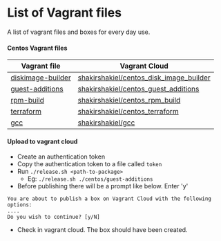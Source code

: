 # List of Vagrant files

A list of vagrant files and boxes for every day use.

#### Centos Vagrant files

| Vagrant file | Vagrant Cloud | 
| ------ | ------ | 
|[diskimage-builder](https://github.com/shakirshakiel/vagrantfiles/blob/master/centos/diskimage-builder/Vagrantfile)| [shakirshakiel/centos_disk_image_builder](https://app.vagrantup.com/shakirshakiel/boxes/centos_disk_image_builder)|
|[guest-additions](https://github.com/shakirshakiel/vagrantfiles/blob/master/centos/guest-additions/Vagrantfile)|[shakirshakiel/centos_guest_additions](https://app.vagrantup.com/shakirshakiel/boxes/centos_guest_additions)|
|[rpm-build](https://github.com/shakirshakiel/vagrantfiles/blob/master/centos/rpm-build/Vagrantfile)|[shakirshakiel/centos_rpm_build](https://app.vagrantup.com/shakirshakiel/boxes/centos_rpm_build)|
|[terraform](https://github.com/shakirshakiel/vagrantfiles/blob/master/centos/terraform/Vagrantfile)|[shakirshakiel/centos_terraform](https://app.vagrantup.com/shakirshakiel/boxes/centos_terraform)|
|[gcc](https://github.com/shakirshakiel/vagrantfiles/blob/master/centos/gcc/Vagrantfile)|[shakirshakiel/gcc](https://app.vagrantup.com/shakirshakiel/boxes/centos_gcc)|


#### Upload to vagrant cloud

- Create an authentication token
- Copy the authentication token to a file called `token`
- Run `./release.sh <path-to-package>`
    - Eg: `./release.sh ./centos/guest-additions`
- Before publishing there will be a prompt like below. Enter 'y'

```
You are about to publish a box on Vagrant Cloud with the following options:
....
Do you wish to continue? [y/N]
```

- Check in vagrant cloud. The box should have been created.